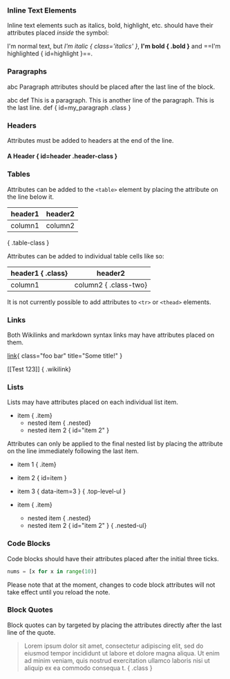 ### Inline Text Elements

Inline text elements such as italics, bold, highlight, etc. should have their attributes placed _inside_ the symbol:


I'm normal text, but *I'm italic { class='italics' }*, **I'm bold { .bold }** and ==I'm highlighted { id=highlight }==.



### Paragraphs
abc
Paragraph attributes should be placed after the last line of the block.

abc def
This is a paragraph.
This is another line of the paragraph.
This is the last line. def
{ id=my_paragraph .class }


### Headers

Attributes must be added to headers at the end of the line.

#### A Header { id=header .header-class }

### Tables

Attributes can be added to the `<table>` element by placing the attribute on the line below it.


| header1 | header2 |
| ------- | ------- |
| column1 | column2 |
{ .table-class }


Attributes can be added to individual table cells like so:


| header1 { .class} | header2                |
| ------------------ | ---------------------- |
| column1            | column2 { .class-two} |


It is not currently possible to add attributes to `<tr>` or `<thead>` elements.

### Links

Both Wikilinks and markdown syntax links may have attributes placed on them.

[link](http://example.com){ class="foo bar" title="Some title!" }

[[Test 123]] { .wikilink}

### Lists

Lists may have attributes placed on each individual list item.


-   item { .item}
    -   nested item { .nested}
    -   nested item 2 { id="item 2" }


Attributes can only be applied to the final nested list by placing the attribute on the line immediately following the last item.


-   item 1 { .item}
-   item 2 { id=item }
-   item 3 { data-item=3 }
{ .top-level-ul }



-   item { .item}
    -   nested item { .nested}
    -   nested item 2 { id="item 2" }
        { .nested-ul}


### Code Blocks

Code blocks should have their attributes placed after the initial three ticks.


```python { data-python="code" .class }
nums = [x for x in range(10)]
```


Please note that at the moment, changes to code block attributes will not take effect until you reload the note.

### Block Quotes

Block quotes can by targeted by placing the attributes directly after the last line of the quote.


> Lorem ipsum dolor sit amet, consectetur adipiscing elit, sed do eiusmod tempor incididunt ut labore et dolore magna aliqua. 
> Ut enim ad minim veniam, quis nostrud exercitation ullamco laboris nisi ut aliquip ex ea commodo consequa t.
{ .class }